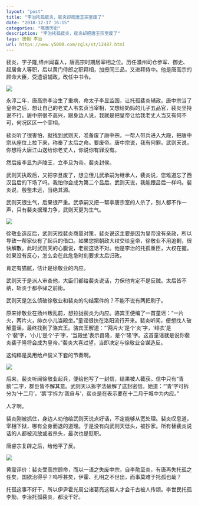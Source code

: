 ```yaml
---
layout: "post"
title: "李治托孤裴炎，裴炎却把唐王宗室废了"
date: "2018-12-17 16:15"
categories: "隋唐历史"
description: "李治托孤裴炎，裴炎却把唐王宗室废了"
tags: 唐朝 李治
url: https://www.y5000.com/zgls/st/12487.html
---
```






裴炎，字子隆,绛州闻喜人，唐高宗时期居宰相之位。历任濮州司仓参军、御史、起居舍人等职，后以黄门侍郎之职拜相，加授同三品，又进拜侍中。他是唐高宗的顾命大臣，受遗诏辅政，改任中书令。

![](https://img.y5000.com/uploads/allimg/170207/8-1F20G05Q0533.jpg)

永淳二年，唐高宗李治生了重病，命太子李显监国，让托孤裴炎辅政。唐中宗当了皇帝之后，想让自己的老丈人韦玄贞当宰相，又想给奶妈的儿子五品官，裴炎坚持说不行。唐中宗很不高兴，跟身边人说，我就是把皇帝让给我老丈人当又有何不可，何况区区一个宰相。

裴炎听了很害怕，就找到武则天，准备废了唐中宗。一帮人带兵进入大殿，把唐中宗从座位上拉下来，称奉了太后之命。要废帝。唐中宗说，我有何罪。武则天说，你想将大唐江山送给你老丈人，你说你有罪没有。

然后废李显为庐陵王，立李旦为帝。裴炎封侯。

武则天执政后，又把李旦废了，想立侄儿武承嗣为继承人，裴炎说，您难道忘了西汉吕后的下场了吗。我怕你会成为第二个吕后。武则天说，我能跟吕后一样吗。裴炎说，殷鉴未远，当绝其源。

武则天很生气，后果很严重。武承嗣又把一帮李唐宗室的人杀了，别人都不作一声，只有裴炎据理力争，武则天更为生气。

![](https://img.y5000.com/uploads/allimg/170207/8-1F20G05Q9D2.jpg)

徐敬业造反后，武则天找裴炎商量对策，裴炎说这主要是因为皇帝没有亲政，所以导致一帮家伙有了起兵的借口。如果您把朝政大权交给皇帝，徐敬业不用追剿，很快解散。此时武则天的心腹说，老裴这话不对。他是李治的托孤重臣，大权在握。如果没有反心，怎么会在此危急时刻要求太后归政。

肯定有猫腻，估计是徐敬业的内应。

武则天于是派人审查他，大臣们都给裴炎说话，力保他肯定不是反贼。太后皆不纳，斩炎于都亭驿之前街。

武则天是怎么侦破徐敬业和裴炎的勾结案件的？不能不说有两把刷子。

原来徐敬业在扬州叛乱前，想拉拢裴炎为内应。骆宾王便编了一首童谣：“一片火，两片火，绯衣小儿当殿坐。”童谣很快在洛阳流行开来。裴炎听闻，便想找人破解童谣，最终找到了骆宾王。骆宾王解道：“‘两片火’是个‘炎’字，‘绯衣’是个‘裴’字，‘小儿’是个‘子’字，‘当殿坐’表示昌隆，是个‘隆’字。这首童谣就是说你裴炎裴子隆将会成为皇帝。”裴炎大喜过望，当即决定与徐敬业合谋造反。

这纯粹是吴用给卢俊义下套的节奏啊。

![](https://img.y5000.com/uploads/allimg/170207/11121Q014-0.jpg)

后来，裴炎听闻徐敬业起兵，便给他写了一封信，结果被人截获。信中只有“青鹅”二字，群臣皆不解其意。武则天以拆字法破解了这封密信。她道：“‘青’字可拆分为‘十二月’，‘鹅’字拆为‘我自与’，裴炎是在表示要在十二月于城中为内应。”

人才啊。

裴炎刚被抓住，身边人劝他给武则天说点好话，不定能够从宽处理。裴炎叹息道，宰相下狱，哪有全身而退的道理。于是没有向武则天低头，被抄家。所有替裴炎说话的人都被流放或者杀头，最次也是贬职。

唐睿宗复辟之后，给他平了反。

![](https://img.y5000.com/uploads/allimg/170207/8-1F20G05S0633.jpg)

黄震评价：裴炎受高宗顾命，而以一语之失废中宗，自李勣至炎，有唐再失托孤之任矣，国欲治得乎？呜呼甚矣，伊霍、孔明之不世出，而事莫难于托孤也哉？

托孤这事不好干，所以伊尹霍光周公诸葛亮这帮人才会千古被人传颂。李世民托孤李勣，李治托孤裴炎，都没干好。
